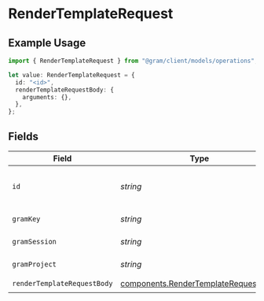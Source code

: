 # RenderTemplateRequest

## Example Usage

```typescript
import { RenderTemplateRequest } from "@gram/client/models/operations";

let value: RenderTemplateRequest = {
  id: "<id>",
  renderTemplateRequestBody: {
    arguments: {},
  },
};
```

## Fields

| Field                                                                                        | Type                                                                                         | Required                                                                                     | Description                                                                                  |
| -------------------------------------------------------------------------------------------- | -------------------------------------------------------------------------------------------- | -------------------------------------------------------------------------------------------- | -------------------------------------------------------------------------------------------- |
| `id`                                                                                         | *string*                                                                                     | :heavy_check_mark:                                                                           | The ID of the prompt template to render                                                      |
| `gramKey`                                                                                    | *string*                                                                                     | :heavy_minus_sign:                                                                           | API Key header                                                                               |
| `gramSession`                                                                                | *string*                                                                                     | :heavy_minus_sign:                                                                           | Session header                                                                               |
| `gramProject`                                                                                | *string*                                                                                     | :heavy_minus_sign:                                                                           | project header                                                                               |
| `renderTemplateRequestBody`                                                                  | [components.RenderTemplateRequestBody](../../models/components/rendertemplaterequestbody.md) | :heavy_check_mark:                                                                           | N/A                                                                                          |